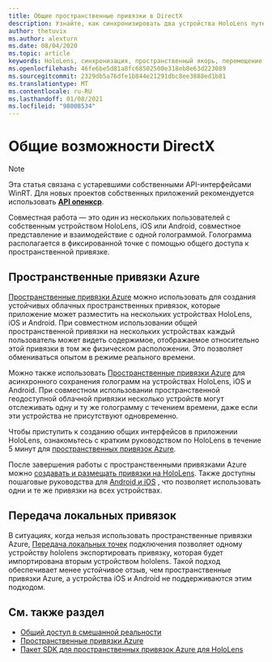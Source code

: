 ```yaml
---
title: Общие пространственные привязки в DirectX
description: Узнайте, как синхронизировать два устройства HoloLens путем совместного использования локальных и пространственных привязок Azure в приложениях DirectX.
author: thetuvix
ms.author: alexturn
ms.date: 08/04/2020
ms.topic: article
keywords: HoloLens, синхронизация, пространственный якорь, перемещение, многопрограммный, просмотр, сценарий, пошаговое руководство, пример кода, Azure, пространственные привязки Azure, ASA
ms.openlocfilehash: 46fe6be5d81a8fc68502500e318eb8e63d223089
ms.sourcegitcommit: 2329db5a76dfe1b844e21291dbc8ee3888ed1b81
ms.translationtype: MT
ms.contentlocale: ru-RU
ms.lasthandoff: 01/08/2021
ms.locfileid: "98008534"
---
```

# <a name="shared-experiences-in-directx"></a>Общие возможности DirectX

> [!NOTE]
> Эта статья связана с устаревшими собственными API-интерфейсами WinRT.  Для новых проектов собственных приложений рекомендуется использовать **[API опенкср](../native/openxr-getting-started.md)**.

Совместная работа — это один из нескольких пользователей с собственным устройством HoloLens, iOS или Android, совместное представление и взаимодействие с одной голограммой. Голограмма располагается в фиксированной точке с помощью общего доступа к пространственной привязке.

## <a name="azure-spatial-anchors"></a>Пространственные привязки Azure

<a href="https://docs.microsoft.com/azure/spatial-anchors/overview" target="_blank">Пространственные привязки Azure</a> можно использовать для создания устойчивых облачных пространственных привязок, которые приложение может разместить на нескольких устройствах HoloLens, iOS и Android.  При совместном использовании общей пространственной привязки на нескольких устройствах каждый пользователь может видеть содержимое, отображаемое относительно этой привязки в том же физическом расположении.  Это позволяет обмениваться опытом в режиме реального времени.

Можно также использовать <a href="https://docs.microsoft.com/azure/spatial-anchors/overview" target="_blank">Пространственные привязки Azure</a> для асинхронного сохранения голограмм на устройствах HoloLens, iOS и Android.  При совместном использовании пространственной геодоступной облачной привязки несколько устройств могут отслеживать одну и ту же голограмму с течением времени, даже если эти устройства не присутствуют одновременно.

Чтобы приступить к созданию общих интерфейсов в приложении HoloLens, ознакомьтесь с кратким руководством по HoloLens в течение 5 минут для <a href="https://docs.microsoft.com/azure/spatial-anchors/quickstarts/get-started-hololens" target="_blank">пространственных привязок Azure</a>.

После завершения работы с пространственными привязками Azure можно <a href="https://docs.microsoft.com/azure/spatial-anchors/concepts/create-locate-anchors-cpp-winrt" target="_blank">создавать и размещать привязки на HoloLens</a>.  Также доступны пошаговые руководства для <a href="https://docs.microsoft.com/azure/spatial-anchors/create-locate-anchors-overview" target="_blank">Android и iOS</a> , что позволяет использовать одни и те же привязки на всех устройствах.

## <a name="local-anchor-transfers"></a>Передача локальных привязок

В ситуациях, когда нельзя использовать пространственные привязки Azure, [Передача локальных точек](../../out-of-scope/local-anchor-transfers-in-directx.md) подключения позволяет одному устройству hololens экспортировать привязку, которая будет импортирована вторым устройством hololens.  Такой подход обеспечивает менее устойчивое отзыв, чем пространственные привязки Azure, а устройства iOS и Android не поддерживаются этим подходом.

## <a name="see-also"></a>См. также раздел

* [Общий доступ в смешанной реальности](shared-experiences-in-mixed-reality.md)
* <a href="https://docs.microsoft.com/azure/spatial-anchors" target="_blank">Пространственные привязки Azure</a>
* <a href="https://docs.microsoft.com/cpp/api/spatial-anchors/winrt/" target="_blank">Пакет SDK для пространственных привязок Azure для HoloLens</a>